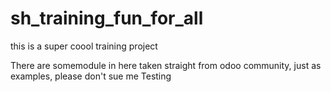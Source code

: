 # sh_training_fun_for_all
this is a super coool training project 

There are somemodule in here taken straight from odoo community, just as examples, please don't sue me
Testing
